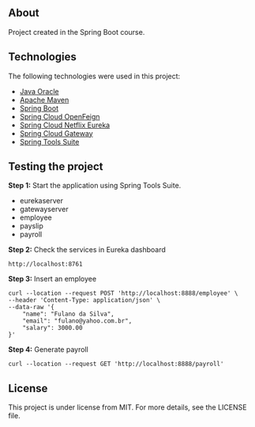 ## About
Project created in the Spring Boot course.

## Technologies
The following technologies were used in this project:

* [Java Oracle](https://www.oracle.com/java/)
* [Apache Maven](https://maven.apache.org/)
* [Spring Boot](https://spring.io/projects/spring-boot)
* [Spring Cloud OpenFeign](https://spring.io/projects/spring-cloud-openfeign)
* [Spring Cloud Netflix Eureka](https://spring.io/projects/spring-cloud-netflix)
* [Spring Cloud Gateway](https://spring.io/projects/spring-cloud-gateway)
* [Spring Tools Suite](https://spring.io/tools)

## Testing the project
**Step 1:** Start the application using Spring Tools Suite.
* eurekaserver
* gatewayserver
* employee
* payslip
* payroll

**Step 2:** Check the services in Eureka dashboard

```
http://localhost:8761
```

**Step 3:** Insert an employee

```
curl --location --request POST 'http://localhost:8888/employee' \
--header 'Content-Type: application/json' \
--data-raw '{
    "name": "Fulano da Silva",
    "email": "fulano@yahoo.com.br",
    "salary": 3000.00
}'
```

**Step 4:** Generate payroll

```
curl --location --request GET 'http://localhost:8888/payroll'
```

## License
This project is under license from MIT. For more details, see the LICENSE file.
